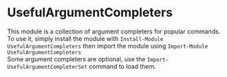 # UsefulArgumentCompleters

This module is a collection of argument completers for popular commands.  
To use it, simply install the module with `Install-Module UsefulArgumentCompleters` then import the module using `Import-Module UsefulArgumentCompleters`  
Some argument completers are optional, use the `Import-UsefulArgumentCompleterSet` command to load them.